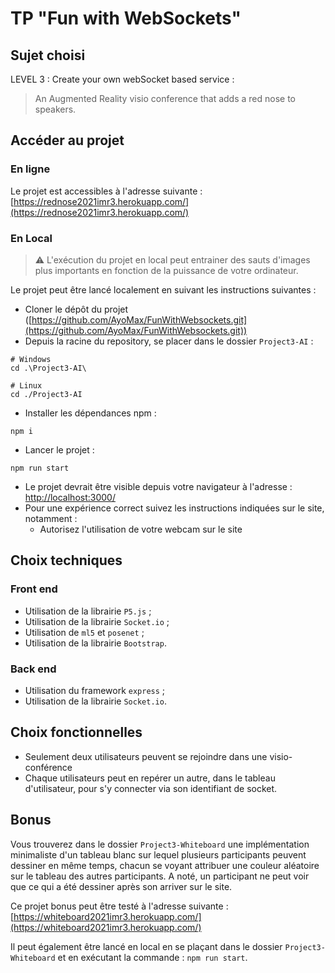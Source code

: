 # TP "Fun with WebSockets"

## Sujet choisi

LEVEL 3 : Create your own webSocket based service :
> An Augmented Reality visio conference that adds a red nose to speakers.

## Accéder au projet

### En ligne

Le projet est accessibles à l'adresse
suivante : [https://rednose2021imr3.herokuapp.com/](https://rednose2021imr3.herokuapp.com/)

### En Local

> :warning: L'exécution du projet en local peut entrainer des sauts d'images plus importants en fonction de la puissance de votre ordinateur.

Le projet peut être lancé localement en suivant les instructions suivantes :

* Cloner le dépôt du
  projet ([https://github.com/AyoMax/FunWithWebsockets.git](https://github.com/AyoMax/FunWithWebsockets.git))
* Depuis la racine du repository, se placer dans le dossier `Project3-AI` :

```shell
# Windows
cd .\Project3-AI\

# Linux
cd ./Project3-AI
```

* Installer les dépendances npm :

```shell
npm i
```

* Lancer le projet :

```shell
npm run start
```

* Le projet devrait être visible depuis votre navigateur à l'adresse : [http://localhost:3000/](http://localhost:3000/)
* Pour une expérience correct suivez les instructions indiquées sur le site, notamment :
    * Autorisez l'utilisation de votre webcam sur le site

## Choix techniques

### Front end

* Utilisation de la librairie `P5.js` ;
* Utilisation de la librairie `Socket.io` ;
* Utilisation de `ml5` et `posenet` ;
* Utilisation de la librairie `Bootstrap`.

### Back end

* Utilisation du framework `express` ;
* Utilisation de la librairie `Socket.io`.

## Choix fonctionnelles

* Seulement deux utilisateurs peuvent se rejoindre dans une visio-conférence
* Chaque utilisateurs peut en repérer un autre, dans le tableau d'utilisateur, pour s'y connecter via son identifiant de
  socket.

## Bonus

Vous trouverez dans le dossier `Project3-Whiteboard` une implémentation minimaliste d'un tableau blanc sur lequel
plusieurs participants peuvent dessiner en même temps, chacun se voyant attribuer une couleur aléatoire sur le tableau
des autres participants. A noté, un participant ne peut voir que ce qui a été dessiner après son arriver sur le site.

Ce projet bonus peut être testé à l'adresse
suivante : [https://whiteboard2021imr3.herokuapp.com/](https://whiteboard2021imr3.herokuapp.com/)

Il peut également être lancé en local en se plaçant dans le dossier `Project3-Whiteboard` et en exécutant la
commande : `npm run start`.